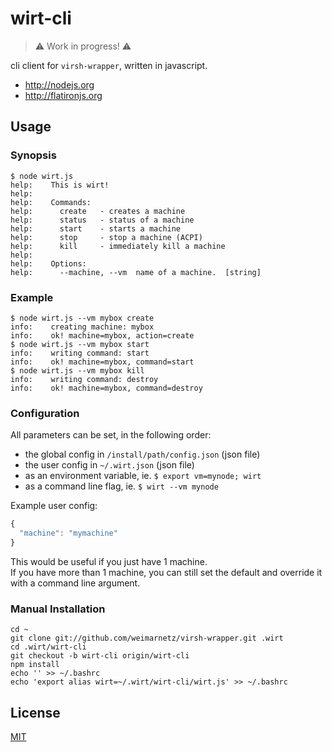 # wirt-cli


> :warning:  Work in progress!  :warning:


cli client for `virsh-wrapper`, written in javascript.

- <http://nodejs.org>
- <http://flatironjs.org>

## Usage

### Synopsis

```shell
$ node wirt.js
help:    This is wirt!
help:    
help:    Commands:
help:      create   - creates a machine
help:      status   - status of a machine
help:      start    - starts a machine
help:      stop     - stop a machine (ACPI)
help:      kill     - immediately kill a machine
help:    
help:    Options:
help:      --machine, --vm  name of a machine.  [string]
```

### Example

```shell
$ node wirt.js --vm mybox create
info:    creating machine: mybox
info:    ok! machine=mybox, action=create
$ node wirt.js --vm mybox start
info:    writing command: start
info:    ok! machine=mybox, command=start
$ node wirt.js --vm mybox kill
info:    writing command: destroy
info:    ok! machine=mybox, command=destroy
```

### Configuration

All parameters can be set, in the following order:

- the global config in `/install/path/config.json` (json file)
- the user config in `~/.wirt.json` (json file)
- as an environment variable, ie. `$ export vm=mynode; wirt`
- as a command line flag, ie. `$ wirt --vm mynode`

Example user config:

```js
{
  "machine": "mymachine"
}

```

This would be useful if you just have 1 machine.  
If you have more than 1 machine, you can still set the default and override it with a command line argument.

### Manual Installation

    cd ~ 
    git clone git://github.com/weimarnetz/virsh-wrapper.git .wirt
    cd .wirt/wirt-cli
    git checkout -b wirt-cli origin/wirt-cli
    npm install
    echo '' >> ~/.bashrc
    echo 'export alias wirt=~/.wirt/wirt-cli/wirt.js' >> ~/.bashrc

## License

[MIT](http://opensource.org/licenses/MIT)